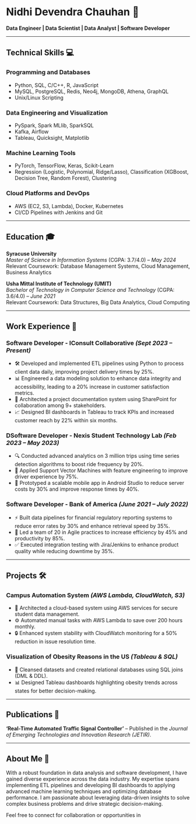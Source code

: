 # Nidhi Devendra Chauhan 🌟  
**Data Engineer | Data Scientist | Data Analyst | Software Developer**

---

## Technical Skills 💻

### Programming and Databases
- Python, SQL, C/C++, R, JavaScript  
- MySQL, PostgreSQL, Redis, Neo4j, MongoDB, Athena, GraphQL  
- Unix/Linux Scripting  

### Data Engineering and Visualization
- PySpark, Spark MLlib, SparkSQL  
- Kafka, Airflow  
- Tableau, Quicksight, Matplotlib  

### Machine Learning Tools
- PyTorch, TensorFlow, Keras, Scikit-Learn  
- Regression (Logistic, Polynomial, Ridge/Lasso), Classification (XGBoost, Decision Tree, Random Forest), Clustering  

### Cloud Platforms and DevOps
- AWS (EC2, S3, Lambda), Docker, Kubernetes  
- CI/CD Pipelines with Jenkins and Git  

---

## Education 🎓

**Syracuse University**  
*Master of Science in Information Systems* (CGPA: 3.7/4.0) – *May 2024*  
Relevant Coursework: Database Management Systems, Cloud Management, Business Analytics  

**Usha Mittal Institute of Technology (UMIT)**  
*Bachelor of Technology in Computer Science and Technology* (CGPA: 3.6/4.0) – *June 2021*  
Relevant Coursework: Data Structures, Big Data Analytics, Cloud Computing  

---

## Work Experience 🚀

### Software Developer - IConsult Collaborative *(Sept 2023 – Present)*  
- 🛠️ Developed and implemented ETL pipelines using Python to process client data daily, improving project delivery times by 25%.  
- 📊 Engineered a data modeling solution to enhance data integrity and accessibility, leading to a 20% increase in customer satisfaction metrics.  
- 🔗 Architected a project documentation system using SharePoint for collaboration among 9+ stakeholders.  
- 📈 Designed BI dashboards in Tableau to track KPIs and increased customer reach by 22% within six months.  

### DSoftware Developer - Nexis Student Technology Lab *(Feb 2023 – May 2023)*  
- 🔍 Conducted advanced analytics on 3 million trips using time series detection algorithms to boost ride frequency by 20%.  
- 🚀 Applied Support Vector Machines with feature engineering to improve driver experience by 75%.  
- 📱 Prototyped a scalable mobile app in Android Studio to reduce server costs by 30% and improve response times by 40%.  

### Software Developer - Bank of America *(June 2021 – July 2022)*  
- ⚡ Built data pipelines for financial regulatory reporting systems to reduce error rates by 30% and enhance retrieval speed by 35%.  
- 👥 Led a team of 20 in Agile practices to increase efficiency by 45% and productivity by 85%.  
- ✅ Executed integration testing with Jira/Jenkins to enhance product quality while reducing downtime by 35%.  

---

## Projects 🛠️

### Campus Automation System *(AWS Lambda, CloudWatch, S3)*  
- 🏢 Architected a cloud-based system using AWS services for secure student data management.  
- ⚙️ Automated manual tasks with AWS Lambda to save over 200 hours monthly.  
- 🔒 Enhanced system stability with CloudWatch monitoring for a 50% reduction in issue resolution time.

### Visualization of Obesity Reasons in the US *(Tableau & SQL)*  
- 🔄 Cleansed datasets and created relational databases using SQL joins (DML & DDL).  
- 📊 Designed Tableau dashboards highlighting obesity trends across states for better decision-making.

---

## Publications 📖

**‘Real-Time Automated Traffic Signal Controller’** – Published in the *Journal of Emerging Technologies and Innovation Research (JETIR)*.

---

## About Me 🌟

With a robust foundation in data analysis and software development, I have gained diverse experience across the data industry. My expertise spans implementing ETL pipelines and developing BI dashboards to applying advanced machine learning techniques and optimizing database performance. I am passionate about leveraging data-driven insights to solve complex business problems and drive strategic decision-making.

Feel free to connect for collaboration or opportunities in
